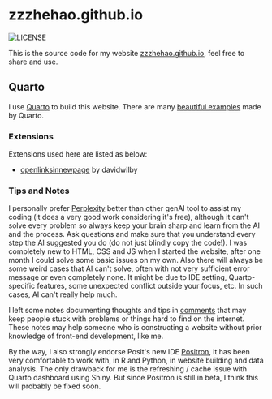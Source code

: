 # zzzhehao.github.io

![LICENSE](https://img.shields.io/badge/License-MIT-orange)

This is the source code for my website [zzzhehao.github.io](https://zzzhehao.github.io), feel free to share and use.


## Quarto

I use [Quarto](https://quarto.org) to build this website. There are many [beautiful examples](https://quarto.org/docs/gallery/#websites) made by Quarto. 

### Extensions

Extensions used here are listed as below:

- [openlinksinnewpage](https://github.com/davidwilby/openlinksinnewpage) by davidwilby

### Tips and Notes

I personally prefer [Perplexity](https://www.perplexity.ai) better than other genAI tool to assist my coding (it does a very good work considering it's free), although it can't solve every problem so always keep your brain sharp and learn from the AI and the process. Ask questions and make sure that you understand every step the AI suggested you do (do not just blindly copy the code!). I was completely new to HTML, CSS and JS when I started the website, after one month I could solve some basic issues on my own. Also there will always be some weird cases that AI can't solve, often with not very sufficient error message or even completely none. It might be due to IDE setting, Quarto-specific features, some unexpected conflict outside your focus, etc. In such cases, AI can't really help much.

I left some notes documenting thoughts and tips in [comments](https://zzzhehao.github.io/comments/website-construction.html) that may keep people stuck with problems or things hard to find on the internet. These notes may help someone who is constructing a website without prior knowledge of front-end development, like me.

By the way, I also strongly endorse Posit's new IDE [Positron](https://github.com/posit-dev/positron), it has been very comfortable to work with, in R and Python, in website building and data analysis. The only drawback for me is the refreshing / cache issue with Quarto dashboard using Shiny. But since Positron is still in beta, I think this will probably be fixed soon.